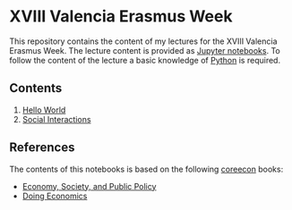 # XVIII Valencia Erasmus Week 

This repository contains the content of my lectures for the XVIII Valencia Erasmus Week. 
The lecture content is provided as [Jupyter notebooks](https://jupyter.org/). To follow
the content of the lecture a basic knowledge of [Python](https://python.org) is required. 

## Contents 

1. [Hello World](hello_world.ipynb)
2. [Social Interactions](social_interactions.ipynb)

## References 

The contents of this notebooks is based on the following [coreecon](https://www.core-econ.org) books:

- [Economy, Society, and Public Policy](https://www.core-econ.org/project/core-espp/)
- [Doing Economics](https://www.core-econ.org/project/doing-economics/)